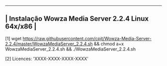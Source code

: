 ------------------
| Instalação Wowza Media Server 2.2.4 Linux 64x/x86 |
------------------

[1] wget https://raw.githubusercontent.com/cpjt/Wowza-Media-Server-2.2.4/master/WowzaMediaServer_2.2.4.sh && chmod a+x WowzaMediaServer_2.2.4.sh && ./WowzaMediaServer_2.2.4.sh

[2] Licences: 'XXXX-XXXX-XXXX-XXXX'
